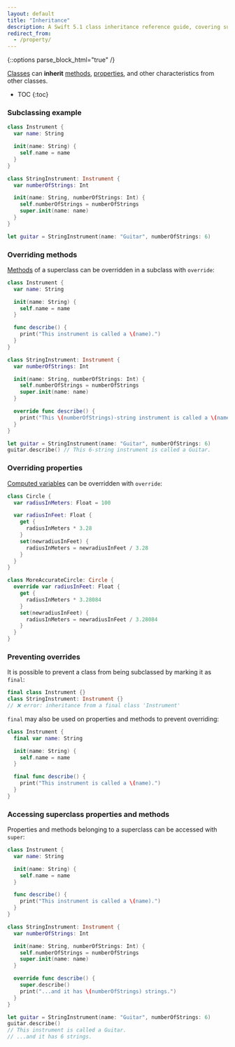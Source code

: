 ```yaml
---
layout: default
title: "Inheritance"
description: A Swift 5.1 class inheritance reference guide, covering subclassing, overriding properties, overriding methods, preventing overrides, and accessing superclass properties and methods.
redirect_from: 
  - /property/
---
```

{::options parse_block_html="true" /}

[Classes](structs-and-classes) can **inherit** [methods](/methods), [properties](/properties), and other characteristics from other classes.

* TOC
{:toc}

### Subclassing example

```swift
class Instrument {
  var name: String

  init(name: String) {
    self.name = name
  }
}

class StringInstrument: Instrument {
  var numberOfStrings: Int

  init(name: String, numberOfStrings: Int) {
    self.numberOfStrings = numberOfStrings
    super.init(name: name)
  }
}

let guitar = StringInstrument(name: "Guitar", numberOfStrings: 6)
```

### Overriding methods

[Methods](/methods) of a superclass can be overridden in a subclass with `override`:

```swift
class Instrument {
  var name: String

  init(name: String) {
    self.name = name
  }

  func describe() {
    print("This instrument is called a \(name).")
  }
}

class StringInstrument: Instrument {
  var numberOfStrings: Int

  init(name: String, numberOfStrings: Int) {
    self.numberOfStrings = numberOfStrings
    super.init(name: name)
  }

  override func describe() {
    print("This \(numberOfStrings)-string instrument is called a \(name).")
  }
}

let guitar = StringInstrument(name: "Guitar", numberOfStrings: 6)
guitar.describe() // This 6-string instrument is called a Guitar.
```

### Overriding properties

[Computed variables](/variables/#computed-variables-get-and-set) can be overridden with `override`:

```swift
class Circle {
  var radiusInMeters: Float = 100

  var radiusInFeet: Float {
    get {
      radiusInMeters * 3.28
    }
    set(newradiusInFeet) {
      radiusInMeters = newradiusInFeet / 3.28
    }
  }
}

class MoreAccurateCircle: Circle {
  override var radiusInFeet: Float {
    get {
      radiusInMeters * 3.28084
    }
    set(newradiusInFeet) {
      radiusInMeters = newradiusInFeet / 3.28084
    }
  }
}
```

### Preventing overrides

It is possible to prevent a class from being subclassed by marking it as `final`:

```swift
final class Instrument {}
class StringInstrument: Instrument {}
// ❌ error: inheritance from a final class 'Instrument'
```

`final` may also be used on properties and methods to prevent overriding:

```swift
class Instrument {
  final var name: String

  init(name: String) {
    self.name = name
  }

  final func describe() {
    print("This instrument is called a \(name).")
  }
}
```

### Accessing superclass properties and methods

Properties and methods belonging to a superclass can be accessed with `super`:

```swift
class Instrument {
  var name: String

  init(name: String) {
    self.name = name
  }

  func describe() {
    print("This instrument is called a \(name).")
  }
}

class StringInstrument: Instrument {
  var numberOfStrings: Int

  init(name: String, numberOfStrings: Int) {
    self.numberOfStrings = numberOfStrings
    super.init(name: name)
  }

  override func describe() {
    super.describe()
    print("...and it has \(numberOfStrings) strings.")
  }
}

let guitar = StringInstrument(name: "Guitar", numberOfStrings: 6)
guitar.describe() 
// This instrument is called a Guitar.
// ...and it has 6 strings.
```